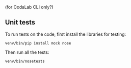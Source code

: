 (for CodaLab CLI only?)

## Unit tests

To run tests on the code, first install the libraries for testing:

    venv/bin/pip install mock nose

Then run all the tests:

    venv/bin/nosetests
